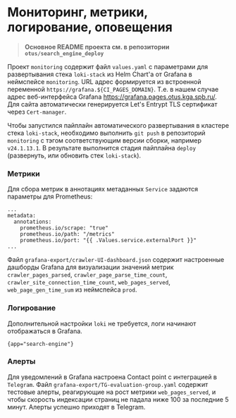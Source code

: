 # Мониторинг, метрики, логирование, оповещения

> **Основное README проекта см. в репозитории `otus/search_engine_deploy`**

Проект `monitoring` содержит файл `values.yaml` с параметрами для развертывания стека `loki-stack` из Helm Chart'а от Grafana в неймспейсе `monitoring`. URL адрес формируется из встроенной переменной `https://grafana.${CI_PAGES_DOMAIN}`. Т.е. в нашем случае адрес веб-интерфейса Grafana <https://grafana.pages.otus.kga.spb.ru/>. Для сайта автоматически генерируется Let's Entrypt TLS сертификат через `Cert-manager`.

Чтобы запустился пайплайн автоматического развертывания в кластере стека `loki-stack`, необходимо выполнить `git push` в репозиторий `monitoring` с тэгом соответствующим версии сборки, например `v24.1.13.1`. В результате выполнится стадия пайплайна `deploy` (развернуть, или обновить стек `loki-stack`).

### Метрики

Для сбора метрик в аннотациях метаданных `Service` задаются параметры для Prometheus:
```
...
metadata:
  annotations:
    prometheus.io/scrape: "true"
    prometheus.io/path: "/metrics"
    prometheus.io/port: "{{ .Values.service.externalPort }}"
...
```

Файл `grafana-export/crawler-UI-dashboard.json` содержит настроенные дашборды Grafana для визуализации значений метрик `crawler_pages_parsed`, `crawler_page_parse_time_count`, `crawler_site_connection_time_count`, `web_pages_served`, `web_page_gen_time_sum` из неймспейса `prod`.

### Логирование

Дополнительной настройки `loki` не требуется, логи начинают отображаться в Grafana.

`{app="search-engine"}`

### Алерты

Для уведомлений в Grafana настроена Contact point с интеграцией в `Telegram`. Файл `grafana-export/TG-evaluation-group.yaml` содержит тестовые алерты, реагирующие на рост метрики `web_pages_served`, и чтобы скорость индексации страниц не падала ниже 100 за последние 5 минут. Алерты успешно приходят в Telegram.
